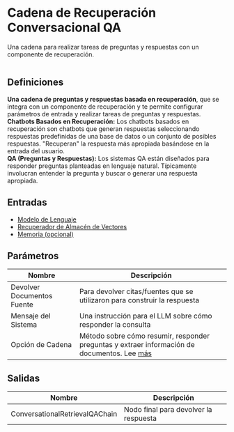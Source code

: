 # Cadena de Recuperación Conversacional QA

Una cadena para realizar tareas de preguntas y respuestas con un componente de recuperación.

<figure><img src="../../../.gitbook/assets/image (6) (1) (1) (1) (1) (1) (1) (1) (1) (1).png" alt=""><figcaption></figcaption></figure>

## Definiciones

**Una cadena de preguntas y respuestas basada en recuperación**, que se integra con un componente de recuperación y te permite configurar parámetros de entrada y realizar tareas de preguntas y respuestas.\
**Chatbots Basados en Recuperación:** Los chatbots basados en recuperación son chatbots que generan respuestas seleccionando respuestas predefinidas de una base de datos o un conjunto de posibles respuestas. "Recuperan" la respuesta más apropiada basándose en la entrada del usuario.\
**QA (Preguntas y Respuestas):** Los sistemas QA están diseñados para responder preguntas planteadas en lenguaje natural. Típicamente involucran entender la pregunta y buscar o generar una respuesta apropiada.

## Entradas

* [Modelo de Lenguaje](../chat-models/)
* [Recuperador de Almacén de Vectores](../vector-stores/)
* [Memoria (opcional)](../memory/)

## Parámetros

| Nombre                         | Descripción                                                                                                                                                    |
| ------------------------------ | -------------------------------------------------------------------------------------------------------------------------------------------------------------- |
| Devolver Documentos Fuente     | Para devolver citas/fuentes que se utilizaron para construir la respuesta                                                                                      |
| Mensaje del Sistema            | Una instrucción para el LLM sobre cómo responder la consulta                                                                                                    |
| Opción de Cadena              | Método sobre cómo resumir, responder preguntas y extraer información de documentos. Lee [más](https://js.langchain.com/docs/modules/chains/document/)           |

## Salidas

| Nombre                         | Descripción                            |
| ------------------------------ | -------------------------------------- |
| ConversationalRetrievalQAChain | Nodo final para devolver la respuesta |
